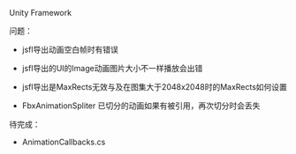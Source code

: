 Unity Framework

问题：
* jsfl导出动画空白帧时有错误
* jsfl导出的UI的Image动画图片大小不一样播放会出错
* jsfl导出是MaxRects无效与及在图集大于2048x2048时的MaxRects如何设置

* FbxAnimationSpliter 已切分的动画如果有被引用，再次切分时会丢失



待完成：
* AnimationCallbacks.cs
